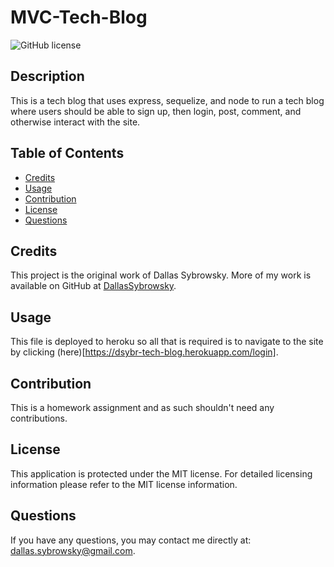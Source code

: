 
# MVC-Tech-Blog
![GitHub license](https://img.shields.io/badge/license-MIT-blue.svg)

## Description

This is a tech blog that uses express, sequelize, and node to run a tech blog where users should be able to sign up, then login, post, comment, and otherwise interact with the site.

## Table of Contents

- [Credits](#credits)
- [Usage](#usage)
- [Contribution](#contribution)
- [License](#license)
- [Questions](#questions)



## Credits

This project is the original work of Dallas Sybrowsky. More of my work is available on GitHub at [DallasSybrowsky](https://github.com/DallasSybrowsky).

## Usage

This file is deployed to heroku so all that is required is to navigate to the site by clicking (here)[https://dsybr-tech-blog.herokuapp.com/login].

## Contribution

This is a homework assignment and as such shouldn't need any contributions.

## License

This application is protected under the MIT license. For detailed licensing information please refer to the MIT license information.

## Questions

If you have any questions, you may contact me directly at: dallas.sybrowsky@gmail.com.